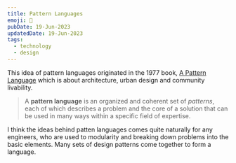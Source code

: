 ```yaml
---
title: Pattern Languages
emoji: 🧩
pubDate: 19-Jun-2023
updatedDate: 19-Jun-2023
tags:
  - technology
  - design
---
```


 This idea of pattern languages originated in the 1977 book, [A Pattern Language](https://en.wikipedia.org/wiki/A_Pattern_Language) which is about architecture, urban design and community livability.

  >A **pattern language** is an organized and coherent set of _patterns_, each of which describes a problem and the core of a solution that can be used in many ways within a specific field of expertise.
  
I think the ideas behind patten languages comes quite naturally for any engineers, who are used to modularity and breaking down problems into the basic elements. Many sets of design patterns come together to form a language.

